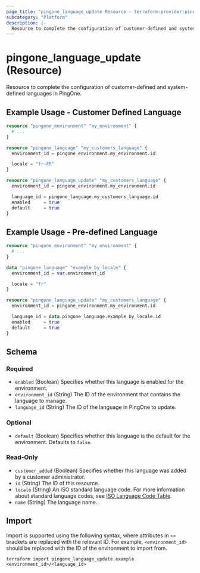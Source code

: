 ```yaml
---
page_title: "pingone_language_update Resource - terraform-provider-pingone"
subcategory: "Platform"
description: |-
  Resource to complete the configuration of customer-defined and system-defined languages in PingOne.
---
```


# pingone_language_update (Resource)

Resource to complete the configuration of customer-defined and system-defined languages in PingOne.

## Example Usage - Customer Defined Language

```terraform
resource "pingone_environment" "my_environment" {
  # ...
}

resource "pingone_language" "my_customers_language" {
  environment_id = pingone_environment.my_environment.id

  locale = "fr-FR"
}

resource "pingone_language_update" "my_customers_language" {
  environment_id = pingone_environment.my_environment.id

  language_id = pingone_language.my_customers_language.id
  enabled     = true
  default     = true
}
```

## Example Usage - Pre-defined Language

```terraform
resource "pingone_environment" "my_environment" {
  # ...
}

data "pingone_language" "example_by_locale" {
  environment_id = var.environment_id

  locale = "fr"
}

resource "pingone_language_update" "my_customers_language" {
  environment_id = pingone_environment.my_environment.id

  language_id = data.pingone_language.example_by_locale.id
  enabled     = true
  default     = true
}
```

<!-- schema generated by tfplugindocs -->
## Schema

### Required

- `enabled` (Boolean) Specifies whether this language is enabled for the environment.
- `environment_id` (String) The ID of the environment that contains the language to manage.
- `language_id` (String) The ID of the language in PingOne to update.

### Optional

- `default` (Boolean) Specifies whether this language is the default for the environment. Defaults to `false`.

### Read-Only

- `customer_added` (Boolean) Specifies whether this language was added by a customer administrator.
- `id` (String) The ID of this resource.
- `locale` (String) An ISO standard language code. For more information about standard language codes, see [ISO Language Code Table](http://www.lingoes.net/en/translator/langcode.htm).
- `name` (String) The language name.

## Import

Import is supported using the following syntax, where attributes in `<>` brackets are replaced with the relevant ID.  For example, `<environment_id>` should be replaced with the ID of the environment to import from.

```shell
terraform import pingone_language_update.example <environment_id>/<language_id>
```
